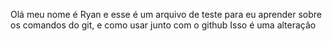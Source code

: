 Olá meu nome é Ryan e esse é um arquivo de teste para eu aprender sobre os comandos do git, e como usar junto com o github
Isso é uma alteração